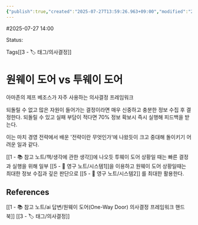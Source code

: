```yaml
---
{"publish":true,"created":"2025-07-27T13:59:26.963+09:00","modified":"2025-08-01T00:19:45.523+09:00","cssclasses":""}
---
```


#2025-07-27 14:00

Status: 

Tags[[3 - 🏷️ 태그/의사결정]]

# 원웨이 도어 vs 투웨이 도어
아마존의 제프 베조스가 자주 사용하는 의사결정 프레임워크

되돌릴 수 없고 많은 자원이 들어가는 결정이라면 매우 신중하고 충분한 정보 수집 후 결정한다.
되돌릴 수 있고 실패 부담이 적다면 70% 정보 확보시 즉시 실행해 피드백을 받는다.

이는 마치 경영 전략에서 배운 '전략이란 무엇인가'에 나왔듯이 크고 중대해 돌이키기 어려운 일과 같다.

[[1 - 📚 참고 노트/책/생각에 관한 생각]]에 나오듯 투웨이 도어 상황일 때는 빠른 결정과 실행을 위해  일부 [[5 - 💎 영구 노트/시스템1]]을 이용하고
원웨이 도어 상황일때는 최대한 정보 수집과 깊은 판단으로 [[5 - 💎 영구 노트/시스템2]] 를 최대한 활용한다.

## References
[[1 - 📚 참고 노트/ai 답변/원웨이 도어(One-Way Door) 의사결정 프레임워크 핸드북]]
 [[3 - 🏷️ 태그/의사결정]]